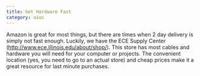 ```yaml
---
title: Get Hardware Fast
category: uiuc
---
```


Amazon is great for most things, but there are times when 2 
day delivery is simply not fast enough. Luckily, we have the 
ECE Supply Center (http://www.ece.illinois.edu/about/shop/). 
This store has most cables and hardware you will need for your 
computer or projects. The convenient location (yes, you need to 
go to an actual store) and cheap prices make it a great resource for last minute purchases.
